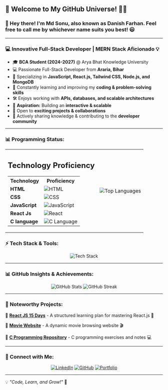 ## 🎉 Welcome to My GitHub Universe! 🌌🚀

### 👋 Hey there! I'm **Md Sonu**, also known as **Danish Farhan**. Feel free to call me by whichever name suits you best! 😃
---
### 💻 **Innovative Full-Stack Developer | MERN Stack Aficionado** 💡

- 🎓 **BCA Student (2024-2027)** @ Arya Bhat Knowledge University
- 💻 Passionate Full-Stack Developer from **Araria, Bihar**
- 🚀 Specializing in **JavaScript, React.js, Tailwind CSS, Node.js, and MongoDB**
- 🌱 Constantly learning and improving my **coding & problem-solving skills**
- 🛠️ Enjoys working with **APIs, databases, and scalable architectures**
- 🎯 **Aspiration:** Building an **interactive & scalable**
- 🤝 Open to **exciting projects & collaborations**
- 📢 Actively sharing knowledge & contributing to the **developer community**

---
### 📊 Programming Status:



<table  align="center">
    <tr>
        <td>
            <h2>Technology Proficiency</h2>
            <table align="center">
                <tr>
                    <th>Technology</th>
                    <th>Proficiency</th>
                </tr>
                <tr>
                    <td><strong>HTML</strong></td>
                   <td><img src="https://img.shields.io/badge/HTML-80%25-orange" alt="HTML" /></td>
                </tr>
                <tr>
                    <td><strong>CSS</strong></td>
                    <td><img src="https://img.shields.io/badge/CSS-80%25-blue" alt="CSS" /></td>
                </tr>
                <tr>
                    <td><strong>JavaScript</strong></td>
                    <td><img src="https://img.shields.io/badge/JavaScript-50%25-yellow" alt="JavaScript" /></td>
                </tr>
                <tr>
                    <td><strong>React Js</strong></td>
                    <td><img src="https://img.shields.io/badge/React-50%25-lightblue" alt="React" /></td>
                </tr>
                <tr>
                    <td><strong>C language</strong></td>
                    <td><img src="https://img.shields.io/badge/C-55%25-green" alt="C Language" /></td>
                </tr>
            </table>
        </td>
        <td align="center">
            <img src="https://github-readme-stats.vercel.app/api/top-langs/?username=md-sonu07&layout=compact&theme=tokyonight" 
                 alt="Top Languages">
        </td>
    </tr>
</table>


### ⚡ Tech Stack & Tools:

<div align="center">
  <img src="https://skillicons.dev/icons?i=html,css,tailwind,js,react,nodejs,express,mongodb,git,github" alt="Tech Stack" />
</div>

---

### 📊 GitHub Insights & Achievements:
<div align="center">
  <img src="https://github-readme-stats.vercel.app/api?username=md-sonu07&show_icons=true&theme=tokyonight" alt="GitHub Stats" />
  <img src="https://github-readme-streak-stats.herokuapp.com/?user=md-sonu07&theme=tokyonight" alt="GitHub Streak" />
</div>

---

### 🚀 Noteworthy Projects:

📌 **[React JS 15 Days](https://github.com/md-sonu07/react-js-15-days)** - A structured learning plan for mastering React.js 🚀

📌 **[Movie Website](https://github.com/md-sonu07/movie-website)** - A dynamic movie browsing website 🎬

📌 **[C Programming Repository](https://github.com/md-sonu07/c-programming)** - C programming exercises and notes 💻

---

### 🤝 Connect with Me:

<div align="center">
  <a href="https://linkedin.com/in/md-sonu07"><img src="https://img.shields.io/badge/LinkedIn-0A66C2?style=for-the-badge&logo=linkedin&logoColor=white" alt="LinkedIn" /></a>
  <a href="https://github.com/md-sonu07"><img src="https://img.shields.io/badge/GitHub-181717?style=for-the-badge&logo=github&logoColor=white" alt="GitHub" /></a>
  <a href="https://danishfarhan.dev"><img src="https://img.shields.io/badge/Portfolio-FF5722?style=for-the-badge&logo=web&logoColor=white" alt="Portfolio" /></a>
</div>

---

💡 _"Code, Learn, and Grow!"_ 🚀

